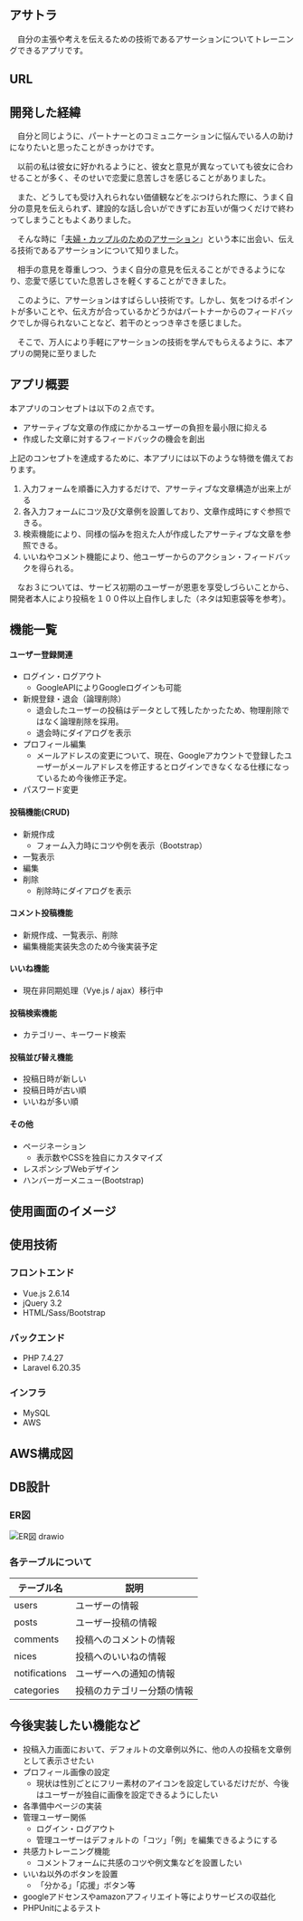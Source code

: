 ## アサトラ
　自分の主張や考えを伝えるための技術であるアサーションについてトレーニングできるアプリです。


## URL


## 開発した経緯
　自分と同じように、パートナーとのコミュニケーションに悩んでいる人の助けになりたいと思ったことがきっかけです。

　以前の私は彼女に好かれるようにと、彼女と意見が異なっていても彼女に合わせることが多く、そのせいで恋愛に息苦しさを感じることがありました。

　また、どうしても受け入れられない価値観などをぶつけられた際に、うまく自分の意見を伝えられず、建設的な話し合いができずにお互いが傷つくだけで終わってしまうこともよくありました。

　そんな時に「[夫婦・カップルのためのアサーション](https://www.amazon.co.jp/%E5%A4%AB%E5%A9%A6%E3%83%BB%E3%82%AB%E3%83%83%E3%83%97%E3%83%AB%E3%81%AE%E3%81%9F%E3%82%81%E3%81%AE%E3%82%A2%E3%82%B5%E3%83%BC%E3%82%B7%E3%83%A7%E3%83%B3-%E9%87%8E%E6%9C%AB%E6%AD%A6%E7%BE%A9-ebook/dp/B08FCDW7M8/ref=sr_1_1?__mk_ja_JP=%E3%82%AB%E3%82%BF%E3%82%AB%E3%83%8A&crid=HDKURG9113TQ&keywords=%E3%82%A2%E3%82%B5%E3%83%BC%E3%82%B7%E3%83%A7%E3%83%B3&qid=1656038633&sprefix=%E3%82%A2%E3%82%B5%E3%83%BC%E3%82%B7%E3%83%A7%E3%83%B3%2Caps%2C287&sr=8-1)」という本に出会い、伝える技術であるアサーションについて知りました。

　相手の意見を尊重しつつ、うまく自分の意見を伝えることができるようになり、恋愛で感じていた息苦しさを軽くすることができました。

　このように、アサーションはすばらしい技術です。しかし、気をつけるポイントが多いことや、伝え方が合っているかどうかはパートナーからのフィードバックでしか得られないことなど、若干のとっつき辛さを感じました。

　そこで、万人により手軽にアサーションの技術を学んでもらえるように、本アプリの開発に至りました


## アプリ概要

本アプリのコンセプトは以下の２点です。
- アサーティブな文章の作成にかかるユーザーの負担を最小限に抑える
- 作成した文章に対するフィードバックの機会を創出

上記のコンセプトを達成するために、本アプリには以下のような特徴を備えております。
1. 入力フォームを順番に入力するだけで、アサーティブな文章構造が出来上がる
2. 各入力フォームにコツ及び文章例を設置しており、文章作成時にすぐ参照できる。
3. 検索機能により、同様の悩みを抱えた人が作成したアサーティブな文章を参照できる。
4. いいねやコメント機能により、他ユーザーからのアクション・フィードバックを得られる。

　なお３については、サービス初期のユーザーが恩恵を享受しづらいことから、開発者本人により投稿を１００件以上自作しました（ネタは知恵袋等を参考）。


## 機能一覧

#### ユーザー登録関連
- ログイン・ログアウト
  - GoogleAPIによりGoogleログインも可能
- 新規登録・退会（論理削除）
  - 退会したユーザーの投稿はデータとして残したかったため、物理削除ではなく論理削除を採用。
  - 退会時にダイアログを表示
- プロフィール編集
  - メールアドレスの変更について、現在、Googleアカウントで登録したユーザーがメールアドレスを修正するとログインできなくなる仕様になっているため今後修正予定。
- パスワード変更

#### 投稿機能(CRUD)
- 新規作成
  - フォーム入力時にコツや例を表示（Bootstrap）
- 一覧表示
- 編集
- 削除
  - 削除時にダイアログを表示

#### コメント投稿機能
- 新規作成、一覧表示、削除
- 編集機能実装失念のため今後実装予定

#### いいね機能
- 現在非同期処理（Vye.js / ajax）移行中

#### 投稿検索機能
- カテゴリー、キーワード検索

#### 投稿並び替え機能
- 投稿日時が新しい
- 投稿日時が古い順
- いいねが多い順

#### その他
- ページネーション
  - 表示数やCSSを独自にカスタマイズ
- レスポンシブWebデザイン
- ハンバーガーメニュー(Bootstrap)


## 使用画面のイメージ


## 使用技術

### フロントエンド
- Vue.js 2.6.14
- jQuery 3.2
- HTML/Sass/Bootstrap

### バックエンド
- PHP 7.4.27
- Laravel 6.20.35

### インフラ
- MySQL
- AWS


## AWS構成図
## DB設計
### ER図
![ER図 drawio](https://user-images.githubusercontent.com/78774242/176074475-ff6623b5-ff90-4ef6-ae23-9b8df5be952d.png)

### 各テーブルについて
| テーブル名 | 説明 |
| --- | --- |
| users | ユーザーの情報 |
| posts | ユーザー投稿の情報 |
| comments | 投稿へのコメントの情報 |
| nices | 投稿へのいいねの情報 |
| notifications | ユーザーへの通知の情報 |
| categories | 投稿のカテゴリー分類の情報 |

## 今後実装したい機能など
- 投稿入力画面において、デフォルトの文章例以外に、他の人の投稿を文章例として表示させたい
- プロフィール画像の設定
  - 現状は性別ごとにフリー素材のアイコンを設定しているだけだが、今後はユーザーが独自に画像を設定できるようにしたい
- 各準備中ページの実装
- 管理ユーザー関係
  - ログイン・ログアウト
  - 管理ユーザーはデフォルトの「コツ」「例」を編集できるようにする
- 共感力トレーニング機能
  - コメントフォームに共感のコツや例文集などを設置したい
- いいね以外のボタンを設置
  - 「分かる」「応援」ボタン等
- googleアドセンスやamazonアフィリエイト等によりサービスの収益化
- PHPUnitによるテスト
